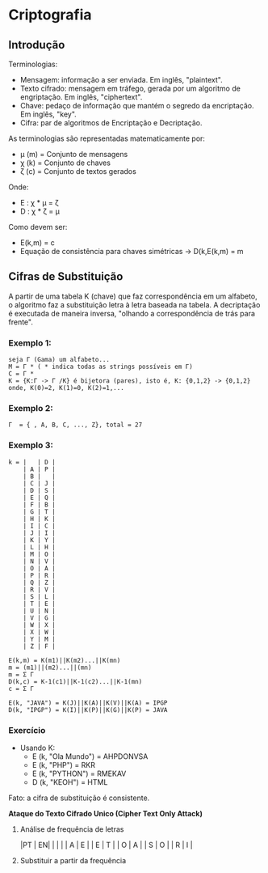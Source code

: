 # Criptografia

## Introdução
Terminologias:
* Mensagem: informação a ser enviada. Em inglês, "plaintext".
* Texto cifrado: mensagem em tráfego, gerada por um algoritmo de engriptação. Em inglês, "ciphertext".
* Chave: pedaço de informação que mantém o segredo da encriptação. Em inglês, "key".
* Cifra: par de algoritmos de Encriptação e Decriptação.

As terminologias são representadas matematicamente por: 
* µ (m) = Conjunto de mensagens
* χ (k) = Conjunto de chaves
* ζ (c) = Conjunto de textos gerados

Onde:
* E : χ * µ = ζ 
* D : χ * ζ = µ
 
Como devem ser:
* E(k,m) = c
* Equação de consistência para chaves simétricas -> D(k,E(k,m) = m

## Cifras de Substituição
A partir de uma tabela K (chave) que faz correspondência em um alfabeto, o algoritmo faz a substituição letra à letra baseada na tabela.
A decriptação é executada de maneira inversa, "olhando a correspondência de trás para frente".
### Exemplo 1:
    seja Γ (Gama) um alfabeto...
    M = Γ * ( * indica todas as strings possíveis em Γ)
    C = Γ *
    K = {K:Γ -> Γ /K} é bijetora (pares), isto é, K: {0,1,2} -> {0,1,2} onde, K(0)=2, K(1)=0, K(2)=1,...

### Exemplo 2:
    Γ  = { , A, B, C, ..., Z}, total = 27

### Exemplo 3:
    k = |   | D |
        | A | P |
        | B |   |
        | C | J |
        | D | S |
        | E | Q |
        | F | B |
        | G | T |
        | H | K |
        | I | C |
        | J | I |
        | K | Y |
        | L | H |
        | M | O |
        | N | V |
        | O | A |
        | P | R |
        | Q | Z |
        | R | V |
        | S | L |
        | T | E |
        | U | N |
        | V | G |
        | W | X |
        | X | W |
        | Y | M |
        | Z | F |        
    
    E(k,m) = K(m1)||K(m2)...||K(mn)
    m = (m1)||(m2)...||(mn)
    m = Σ Γ
    D(k,c) = K-1(c1)||K-1(c2)...||K-1(mn)
    c = Σ Γ
    
    E(k, "JAVA") = K(J)||K(A)||K(V)||K(A) = IPGP
    D(k, "IPGP") = K(I)||K(P)||K(G)||K(P) = JAVA
    
### Exercício
* Usando K:
    * E (k, "Ola Mundo") = AHPDONVSA
    * E (k, "PHP") = RKR
    * E (k, "PYTHON") = RMEKAV
    * D (k, "KEOH") = HTML

Fato: a cifra de substituição é consistente.

**Ataque do Texto Cifrado Unico (Cipher Text Only Attack)**
1. Análise de frequência de letras
    
    |PT | EN|
    |   |   |
    | A | E |
    | E | T |
    | O | A |
    | S | O |
    | R | I |

2. Substituir a partir da frequência